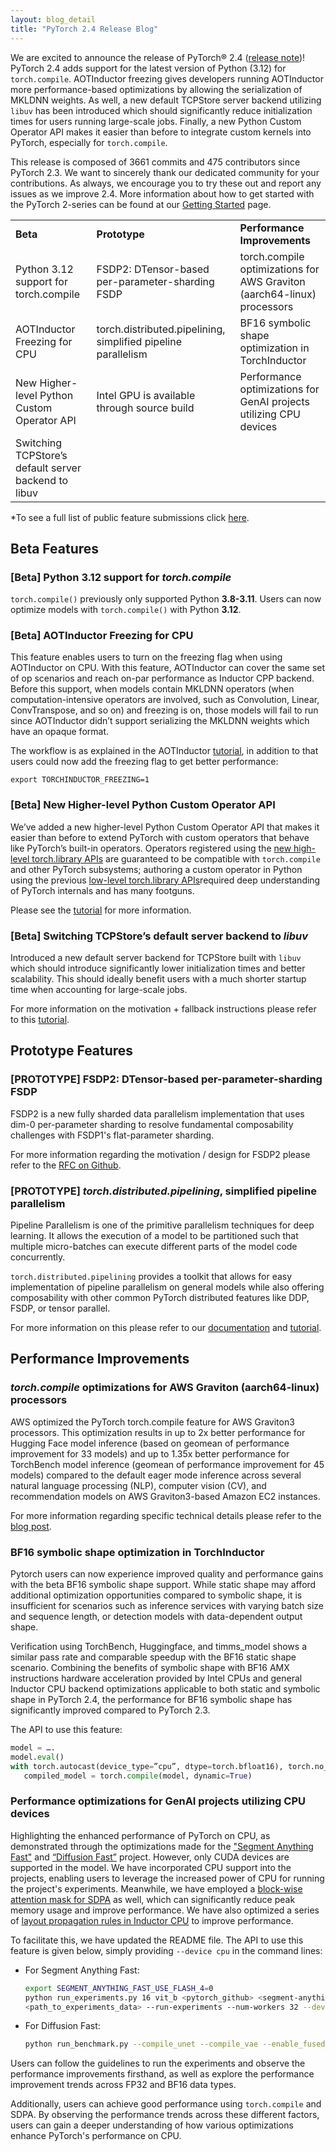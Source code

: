 ```yaml
---
layout: blog_detail
title: "PyTorch 2.4 Release Blog"
---
```


We are excited to announce the release of PyTorch® 2.4 ([release note](https://github.com/pytorch/pytorch/releases/tag/v2.4.0))! PyTorch 2.4 adds support for the latest version of Python (3.12) for `torch.compile`. AOTInductor freezing gives developers running AOTInductor more performance-based optimizations by allowing the serialization of MKLDNN weights. As well, a new default TCPStore server backend utilizing `libuv` has been introduced which should significantly reduce initialization times for users running large-scale jobs. Finally, a new Python Custom Operator API makes it easier than before to integrate custom kernels into PyTorch, especially for `torch.compile`.

This release is composed of 3661 commits and 475 contributors since PyTorch 2.3. We want to sincerely thank our dedicated community for your contributions. As always, we encourage you to try these out and report any issues as we improve 2.4. More information about how to get started with the PyTorch 2-series can be found at our [Getting Started](https://pytorch.org/get-started/pytorch-2.0/) page.


<table class="table table-bordered">
  <tr>
   <td><strong>Beta</strong>
   </td>
   <td><strong>Prototype</strong>
   </td>
   <td><strong>Performance Improvements</strong>
   </td>
  </tr>
  <tr>
   <td>Python 3.12 support for torch.compile
   </td>
   <td>FSDP2: DTensor-based per-parameter-sharding FSDP
   </td>
   <td>torch.compile optimizations for AWS Graviton (aarch64-linux) processors
   </td>
  </tr>
  <tr>
   <td>AOTInductor Freezing for CPU
   </td>
   <td>torch.distributed.pipelining, simplified pipeline parallelism
   </td>
   <td>BF16 symbolic shape optimization in TorchInductor
   </td>
  </tr>
  <tr>
   <td>New Higher-level Python Custom Operator API
   </td>
   <td>Intel GPU is available through source build
   </td>
   <td>Performance optimizations for GenAI projects utilizing CPU devices
   </td>
  </tr>
  <tr>
   <td>Switching TCPStore’s default server backend to libuv
   </td>
   <td>
   </td>
   <td>
   </td>
  </tr>
</table>


*To see a full list of public feature submissions click [here](https://docs.google.com/spreadsheets/d/1TzGkWuUMF1yTe88adz1dt2mzbIsZLd3PBasy588VWgk/edit?usp=sharing).


## Beta Features


### [Beta] Python 3.12 support for _torch.compile_

`torch.compile()` previously only supported Python **3.8-3.11**. Users can now optimize models with `torch.compile()` with Python **3.12**.


### [Beta] AOTInductor Freezing for CPU


This feature enables users to turn on the freezing flag when using AOTInductor on CPU. With this feature, AOTInductor can cover the same set of op scenarios and reach on-par performance as Inductor CPP backend. Before this support, when models contain MKLDNN operators (when computation-intensive operators are involved, such as Convolution, Linear, ConvTranspose, and so on) and freezing is on, those models will fail to run since AOTInductor didn’t support serializing the MKLDNN weights which have an opaque format.

The workflow is as explained in the AOTInductor [tutorial](https://pytorch.org/docs/main/torch.compiler_aot_inductor.html), in addition to that users could now add the freezing flag to get better performance:
```
export TORCHINDUCTOR_FREEZING=1
```


### [Beta] New Higher-level Python Custom Operator API

We’ve added a new higher-level Python Custom Operator API that makes it easier than before to extend PyTorch with custom operators that behave like PyTorch’s built-in operators. Operators registered using the [new high-level torch.library APIs](https://pytorch.org/docs/2.4/library.html#module-torch.library) are guaranteed to be compatible with `torch.compile` and other PyTorch subsystems; authoring a custom operator in Python using the previous [low-level torch.library APIs](https://pytorch.org/docs/2.4/library.html#low-level-apis)required deep understanding of PyTorch internals and has many footguns.

Please see the [tutorial](https://pytorch.org/tutorials/advanced/python_custom_ops.html) for more information.

### [Beta] Switching TCPStore’s default server backend to _libuv_

Introduced a new default server backend for TCPStore built with `libuv` which should introduce significantly lower initialization times and better scalability. This should ideally benefit users with a much shorter startup time when accounting for large-scale jobs.

For more information on the motivation + fallback instructions please refer to this [tutorial](https://pytorch.org/tutorials/intermediate/TCPStore_libuv_backend.html).


## Prototype Features


### [PROTOTYPE] FSDP2: DTensor-based per-parameter-sharding FSDP

FSDP2 is a new fully sharded data parallelism implementation that uses dim-0 per-parameter sharding to resolve fundamental composability challenges with FSDP1's flat-parameter sharding.

For more information regarding the motivation / design for FSDP2 please refer to the [RFC on Github](https://github.com/pytorch/pytorch/issues/114299).


### [PROTOTYPE] _torch.distributed.pipelining_, simplified pipeline parallelism

Pipeline Parallelism is one of the primitive parallelism techniques for deep learning. It allows the execution of a model to be partitioned such that multiple micro-batches can execute different parts of the model code concurrently.

`torch.distributed.pipelining` provides a toolkit that allows for easy implementation of pipeline parallelism on general models while also offering composability with other common PyTorch distributed features like DDP, FSDP, or tensor parallel.

For more information on this please refer to our [documentation](https://pytorch.org/docs/main/notes/get_start_xpu.html) and [tutorial](https://pytorch.org/tutorials/intermediate/pipelining_tutorial.html).


## Performance Improvements


### _torch.compile_ optimizations for AWS Graviton (aarch64-linux) processors


AWS optimized the PyTorch torch.compile feature for AWS Graviton3 processors. This optimization results in up to 2x better performance for Hugging Face model inference (based on geomean of performance improvement for 33 models) and up to 1.35x better performance for TorchBench model inference (geomean of performance improvement for 45 models) compared to the default eager mode inference across several natural language processing (NLP), computer vision (CV), and recommendation models on AWS Graviton3-based Amazon EC2 instances.

For more information regarding specific technical details please refer to the [blog post](https://pytorch.org/blog/accelerated-pytorch-inference/).

### BF16 symbolic shape optimization in TorchInductor

Pytorch users can now experience improved quality and performance gains with the beta BF16 symbolic shape support. While static shape may afford additional optimization opportunities compared to symbolic shape, it is insufficient for scenarios such as inference services with varying batch size and sequence length, or detection models with data-dependent output shape.

Verification using TorchBench, Huggingface, and timms_model shows a similar pass rate and comparable speedup with the BF16 static shape scenario. Combining the benefits of symbolic shape with BF16 AMX instructions hardware acceleration provided by Intel CPUs and general Inductor CPU backend optimizations applicable to both static and symbolic shape in PyTorch 2.4, the performance for BF16 symbolic shape has significantly improved compared to PyTorch 2.3.

The API to use this feature:

```python
model = ….
model.eval()
with torch.autocast(device_type=”cpu”, dtype=torch.bfloat16), torch.no_grad():
   compiled_model = torch.compile(model, dynamic=True)
```

### Performance optimizations for GenAI projects utilizing CPU devices

Highlighting the enhanced performance of PyTorch on CPU, as demonstrated through the optimizations made for the ["Segment Anything Fast"](https://github.com/pytorch-labs/segment-anything-fast) and [“Diffusion Fast”](https://github.com/huggingface/diffusion-fast) project. However, only CUDA devices are supported in the model. We have incorporated CPU support into the projects, enabling users to leverage the increased power of CPU for running the project's experiments. Meanwhile, we have employed a [block-wise attention mask for SDPA](https://github.com/pytorch/pytorch/pull/126961) as well, which can significantly reduce peak memory usage and improve performance. We have also optimized a series of [layout propagation rules in Inductor CPU](https://github.com/pytorch/pytorch/pull/126961) to improve performance.

To facilitate this, we have updated the README file. The API to use this feature is given below, simply providing `--device cpu` in the command lines:

* For Segment Anything Fast:

  ```bash
  export SEGMENT_ANYTHING_FAST_USE_FLASH_4=0
  python run_experiments.py 16 vit_b <pytorch_github> <segment-anything_github>
  <path_to_experiments_data> --run-experiments --num-workers 32 --device cpu
  ```
* For Diffusion Fast:

  ```bash
  python run_benchmark.py --compile_unet --compile_vae --enable_fused_projections --device=cpu
  ```

Users can follow the guidelines to run the experiments and observe the performance improvements firsthand, as well as explore the performance improvement trends across FP32 and BF16 data types.

Additionally, users can achieve good performance using `torch.compile` and SDPA. By observing the performance trends across these different factors, users can gain a deeper understanding of how various optimizations enhance PyTorch's performance on CPU.
